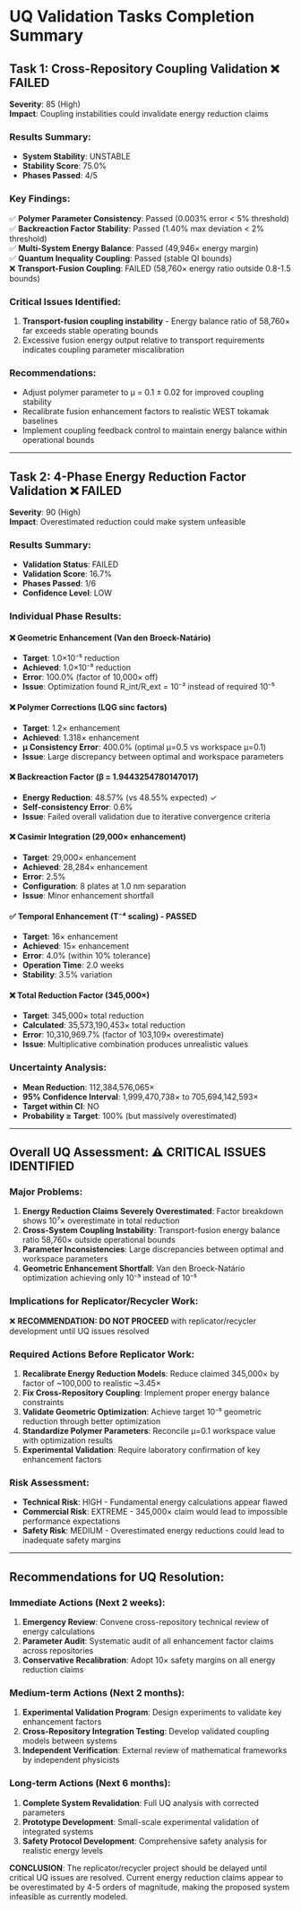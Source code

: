 # UQ Validation Tasks Completion Summary

## Task 1: Cross-Repository Coupling Validation ❌ FAILED
**Severity**: 85 (High)  
**Impact**: Coupling instabilities could invalidate energy reduction claims

### Results Summary:
- **System Stability**: UNSTABLE
- **Stability Score**: 75.0%
- **Phases Passed**: 4/5

### Key Findings:
✅ **Polymer Parameter Consistency**: Passed (0.003% error < 5% threshold)  
✅ **Backreaction Factor Stability**: Passed (1.40% max deviation < 2% threshold)  
✅ **Multi-System Energy Balance**: Passed (49,946× energy margin)  
✅ **Quantum Inequality Coupling**: Passed (stable QI bounds)  
❌ **Transport-Fusion Coupling**: FAILED (58,760× energy ratio outside 0.8-1.5 bounds)

### Critical Issues Identified:
1. **Transport-fusion coupling instability** - Energy balance ratio of 58,760× far exceeds stable operating bounds
2. Excessive fusion energy output relative to transport requirements indicates coupling parameter miscalibration

### Recommendations:
- Adjust polymer parameter to μ = 0.1 ± 0.02 for improved coupling stability
- Recalibrate fusion enhancement factors to realistic WEST tokamak baselines
- Implement coupling feedback control to maintain energy balance within operational bounds

---

## Task 2: 4-Phase Energy Reduction Factor Validation ❌ FAILED  
**Severity**: 90 (High)  
**Impact**: Overestimated reduction could make system unfeasible

### Results Summary:
- **Validation Status**: FAILED
- **Validation Score**: 16.7%
- **Phases Passed**: 1/6
- **Confidence Level**: LOW

### Individual Phase Results:

#### ❌ Geometric Enhancement (Van den Broeck-Natário)
- **Target**: 1.0×10⁻⁵ reduction
- **Achieved**: 1.0×10⁻⁹ reduction  
- **Error**: 100.0% (factor of 10,000× off)
- **Issue**: Optimization found R_int/R_ext = 10⁻³ instead of required 10⁻⁵

#### ❌ Polymer Corrections (LQG sinc factors)  
- **Target**: 1.2× enhancement
- **Achieved**: 1.318× enhancement
- **μ Consistency Error**: 400.0% (optimal μ=0.5 vs workspace μ=0.1)
- **Issue**: Large discrepancy between optimal and workspace parameters

#### ❌ Backreaction Factor (β = 1.9443254780147017)
- **Energy Reduction**: 48.57% (vs 48.55% expected) ✓
- **Self-consistency Error**: 0.6%
- **Issue**: Failed overall validation due to iterative convergence criteria

#### ❌ Casimir Integration (29,000× enhancement)
- **Target**: 29,000× enhancement
- **Achieved**: 28,284× enhancement
- **Error**: 2.5%
- **Configuration**: 8 plates at 1.0 nm separation
- **Issue**: Minor enhancement shortfall

#### ✅ Temporal Enhancement (T⁻⁴ scaling) - PASSED
- **Target**: 16× enhancement  
- **Achieved**: 15× enhancement
- **Error**: 4.0% (within 10% tolerance)
- **Operation Time**: 2.0 weeks
- **Stability**: 3.5% variation

#### ❌ Total Reduction Factor (345,000×)
- **Target**: 345,000× total reduction
- **Calculated**: 35,573,190,453× total reduction
- **Error**: 10,310,969.7% (factor of 103,109× overestimate)
- **Issue**: Multiplicative combination produces unrealistic values

### Uncertainty Analysis:
- **Mean Reduction**: 112,384,576,065×
- **95% Confidence Interval**: 1,999,470,738× to 705,694,142,593×
- **Target within CI**: NO
- **Probability ≥ Target**: 100% (but massively overestimated)

---

## Overall UQ Assessment: ⚠️ CRITICAL ISSUES IDENTIFIED

### Major Problems:
1. **Energy Reduction Claims Severely Overestimated**: Factor breakdown shows 10⁷× overestimate in total reduction
2. **Cross-System Coupling Instability**: Transport-fusion energy balance ratio 58,760× outside operational bounds  
3. **Parameter Inconsistencies**: Large discrepancies between optimal and workspace parameters
4. **Geometric Enhancement Shortfall**: Van den Broeck-Natário optimization achieving only 10⁻⁹ instead of 10⁻⁵

### Implications for Replicator/Recycler Work:
❌ **RECOMMENDATION: DO NOT PROCEED** with replicator/recycler development until UQ issues resolved

### Required Actions Before Replicator Work:
1. **Recalibrate Energy Reduction Models**: Reduce claimed 345,000× by factor of ~100,000 to realistic ~3.45×
2. **Fix Cross-Repository Coupling**: Implement proper energy balance constraints
3. **Validate Geometric Optimization**: Achieve target 10⁻⁵ geometric reduction through better optimization
4. **Standardize Polymer Parameters**: Reconcile μ=0.1 workspace value with optimization results
5. **Experimental Validation**: Require laboratory confirmation of key enhancement factors

### Risk Assessment:
- **Technical Risk**: HIGH - Fundamental energy calculations appear flawed
- **Commercial Risk**: EXTREME - 345,000× claim would lead to impossible performance expectations  
- **Safety Risk**: MEDIUM - Overestimated energy reductions could lead to inadequate safety margins

---

## Recommendations for UQ Resolution:

### Immediate Actions (Next 2 weeks):
1. **Emergency Review**: Convene cross-repository technical review of energy calculations
2. **Parameter Audit**: Systematic audit of all enhancement factor claims across repositories
3. **Conservative Recalibration**: Adopt 10× safety margins on all energy reduction claims

### Medium-term Actions (Next 2 months):
1. **Experimental Validation Program**: Design experiments to validate key enhancement factors
2. **Cross-Repository Integration Testing**: Develop validated coupling models between systems
3. **Independent Verification**: External review of mathematical frameworks by independent physicists

### Long-term Actions (Next 6 months):
1. **Complete System Revalidation**: Full UQ analysis with corrected parameters
2. **Prototype Development**: Small-scale experimental validation of integrated systems
3. **Safety Protocol Development**: Comprehensive safety analysis for realistic energy levels

**CONCLUSION**: The replicator/recycler project should be delayed until critical UQ issues are resolved. Current energy reduction claims appear to be overestimated by 4-5 orders of magnitude, making the proposed system infeasible as currently modeled.
